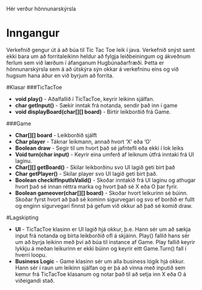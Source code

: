 Hér verður hönnunarskýrsla

# Inngangur
Verkefnið gengur út á að búa til Tic Tac Toe leik í java. Verkefnið snýst samt ekki bara um að forritaleikinn heldur að fylgja leiðbeiningum og ákveðnum ferlum sem við lærðum í áfanganum Hugbúnaðarfræði. Þetta er hönnunarskýrsla sem á að útskýra sýn okkar á verkefninu eins og við hugsum hana áður en við byrjum að forrita.


#Klasar
###TicTacToe
* __void play()__ - Aðalfallið í TicTacToe, keyrir leikinn sjálfan.
* __char getInput()__ - Sækir inntak frá notanda, sendir það inn í game
* __void displayBoard(char[][] board)__ - Birtir leikborðið frá Game.

###Game
* __Char[][] board__ - Leikborðið sjálft
* __Char player__ - Táknar leikmann, annað hvort ‘X’ eða ‘O’
* __Boolean draw__ - Segir til um hvort það sé jafntefli eða ekki í lok leiks
* __Void turn(char input)__ - Keyrir eina umferð af leiknum útfrá inntaki frá UI laginu.
* __Char[][] getBoard()__ - Skilar leikborðinu svo UI lagið geti birt það
* __Char getPlayer()__ - Skilar player svo UI lagið geti birt það.
* __Boolean checkifInputIsValid()__ - Skoðar inntakið frá UI laginu og athugar hvort það sé innan réttra marka og hvort það sé X eða O þar fyrir.
* __Boolean gameover(char[][] board)__ - Skoðar hvort leikurinn sé búinn. Skoðar fyrst hvort að það sé kominn sigurvegari og svo ef borðið er fullt og enginn sigurvegari finnst þá gefum við okkur að það sé komið draw.


#Lagskipting
* __UI__ - TicTacToe klasinn er UI lagið hjá okkur, þ.e. Hann sér um að sækja input frá notanda og birta leikborðið ofl á skjáinn. Play() fallið hans sér um að byrja leikinn með því að búa til instance af Game. Play fallið keyrir lykkju á meðan leikurinn er ekki búinn og keyrir eitt Game.Turn() fall í hverri loopu.
* __Business Logic__ - Game klasinn sér um alla business lógík hjá okkur. Hann sér í raun um leikinn sjálfan og er þá að vinna með inputið sem kemur frá TicTacToe klasanum og notar það til að setja inn X eða O á viðeigandi stað.

